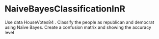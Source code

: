 # NaiveBayesClassificationInR
Use data HouseVotes84 . Classify the people as republican and democrat using Naïve Bayes. Create a confusion matrix and showing the accuracy level
